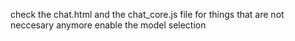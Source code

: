 check the chat.html and the chat_core.js file for things that are not neccesary anymore
enable the model selection
